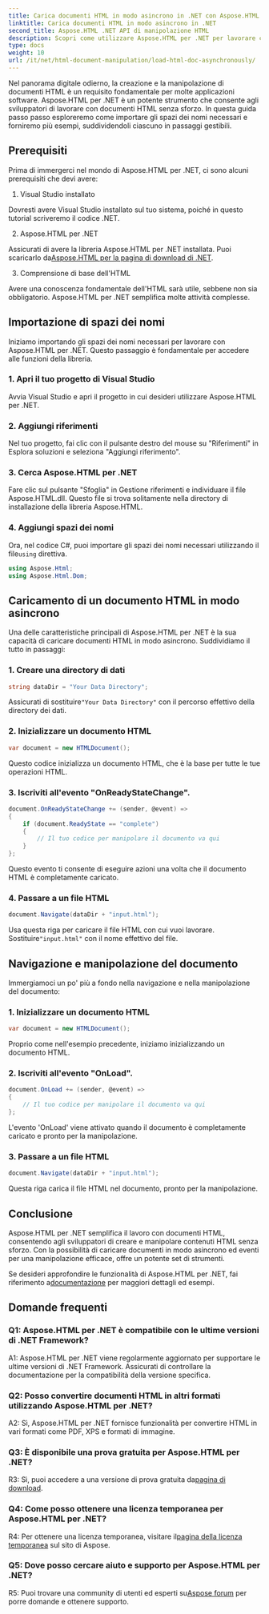 ```yaml
---
title: Carica documenti HTML in modo asincrono in .NET con Aspose.HTML
linktitle: Carica documenti HTML in modo asincrono in .NET
second_title: Aspose.HTML .NET API di manipolazione HTML
description: Scopri come utilizzare Aspose.HTML per .NET per lavorare con documenti HTML. Guida passo passo con esempi e domande frequenti per gli sviluppatori.
type: docs
weight: 10
url: /it/net/html-document-manipulation/load-html-doc-asynchronously/
---
```


Nel panorama digitale odierno, la creazione e la manipolazione di documenti HTML è un requisito fondamentale per molte applicazioni software. Aspose.HTML per .NET è un potente strumento che consente agli sviluppatori di lavorare con documenti HTML senza sforzo. In questa guida passo passo esploreremo come importare gli spazi dei nomi necessari e forniremo più esempi, suddividendoli ciascuno in passaggi gestibili.

## Prerequisiti

Prima di immergerci nel mondo di Aspose.HTML per .NET, ci sono alcuni prerequisiti che devi avere:

1. Visual Studio installato

Dovresti avere Visual Studio installato sul tuo sistema, poiché in questo tutorial scriveremo il codice .NET.

2. Aspose.HTML per .NET

 Assicurati di avere la libreria Aspose.HTML per .NET installata. Puoi scaricarlo da[Aspose.HTML per la pagina di download di .NET](https://releases.aspose.com/html/net/).

3. Comprensione di base dell'HTML

Avere una conoscenza fondamentale dell'HTML sarà utile, sebbene non sia obbligatorio. Aspose.HTML per .NET semplifica molte attività complesse.

## Importazione di spazi dei nomi

Iniziamo importando gli spazi dei nomi necessari per lavorare con Aspose.HTML per .NET. Questo passaggio è fondamentale per accedere alle funzioni della libreria.

### 1. Apri il tuo progetto di Visual Studio

Avvia Visual Studio e apri il progetto in cui desideri utilizzare Aspose.HTML per .NET.

### 2. Aggiungi riferimenti

Nel tuo progetto, fai clic con il pulsante destro del mouse su "Riferimenti" in Esplora soluzioni e seleziona "Aggiungi riferimento".

### 3. Cerca Aspose.HTML per .NET

Fare clic sul pulsante "Sfoglia" in Gestione riferimenti e individuare il file Aspose.HTML.dll. Questo file si trova solitamente nella directory di installazione della libreria Aspose.HTML.

### 4. Aggiungi spazi dei nomi

 Ora, nel codice C#, puoi importare gli spazi dei nomi necessari utilizzando il file`using` direttiva.

```csharp
using Aspose.Html;
using Aspose.Html.Dom;
```

## Caricamento di un documento HTML in modo asincrono

Una delle caratteristiche principali di Aspose.HTML per .NET è la sua capacità di caricare documenti HTML in modo asincrono. Suddividiamo il tutto in passaggi:

### 1. Creare una directory di dati

```csharp
string dataDir = "Your Data Directory";
```

 Assicurati di sostituire`"Your Data Directory"` con il percorso effettivo della directory dei dati.

### 2. Inizializzare un documento HTML

```csharp
var document = new HTMLDocument();
```

Questo codice inizializza un documento HTML, che è la base per tutte le tue operazioni HTML.

### 3. Iscriviti all'evento "OnReadyStateChange".

```csharp
document.OnReadyStateChange += (sender, @event) =>
{
    if (document.ReadyState == "complete")
    {
        // Il tuo codice per manipolare il documento va qui
    }
};
```

Questo evento ti consente di eseguire azioni una volta che il documento HTML è completamente caricato.

### 4. Passare a un file HTML

```csharp
document.Navigate(dataDir + "input.html");
```

 Usa questa riga per caricare il file HTML con cui vuoi lavorare. Sostituire`"input.html"` con il nome effettivo del file.

## Navigazione e manipolazione del documento

Immergiamoci un po' più a fondo nella navigazione e nella manipolazione del documento:

### 1. Inizializzare un documento HTML

```csharp
var document = new HTMLDocument();
```

Proprio come nell'esempio precedente, iniziamo inizializzando un documento HTML.

### 2. Iscriviti all'evento "OnLoad".

```csharp
document.OnLoad += (sender, @event) =>
{
    // Il tuo codice per manipolare il documento va qui
};
```

L'evento 'OnLoad' viene attivato quando il documento è completamente caricato e pronto per la manipolazione.

### 3. Passare a un file HTML

```csharp
document.Navigate(dataDir + "input.html");
```

Questa riga carica il file HTML nel documento, pronto per la manipolazione.

## Conclusione

Aspose.HTML per .NET semplifica il lavoro con documenti HTML, consentendo agli sviluppatori di creare e manipolare contenuti HTML senza sforzo. Con la possibilità di caricare documenti in modo asincrono ed eventi per una manipolazione efficace, offre un potente set di strumenti.

 Se desideri approfondire le funzionalità di Aspose.HTML per .NET, fai riferimento a[documentazione](https://reference.aspose.com/html/net/) per maggiori dettagli ed esempi.

## Domande frequenti

### Q1: Aspose.HTML per .NET è compatibile con le ultime versioni di .NET Framework?

A1: Aspose.HTML per .NET viene regolarmente aggiornato per supportare le ultime versioni di .NET Framework. Assicurati di controllare la documentazione per la compatibilità della versione specifica.

### Q2: Posso convertire documenti HTML in altri formati utilizzando Aspose.HTML per .NET?

A2: Sì, Aspose.HTML per .NET fornisce funzionalità per convertire HTML in vari formati come PDF, XPS e formati di immagine.

### Q3: È disponibile una prova gratuita per Aspose.HTML per .NET?

 R3: Sì, puoi accedere a una versione di prova gratuita da[pagina di download](https://releases.aspose.com/).

### Q4: Come posso ottenere una licenza temporanea per Aspose.HTML per .NET?

 R4: Per ottenere una licenza temporanea, visitare il[pagina della licenza temporanea](https://purchase.aspose.com/temporary-license/) sul sito di Aspose.

### Q5: Dove posso cercare aiuto e supporto per Aspose.HTML per .NET?

 R5: Puoi trovare una community di utenti ed esperti su[Aspose forum](https://forum.aspose.com/) per porre domande e ottenere supporto.
